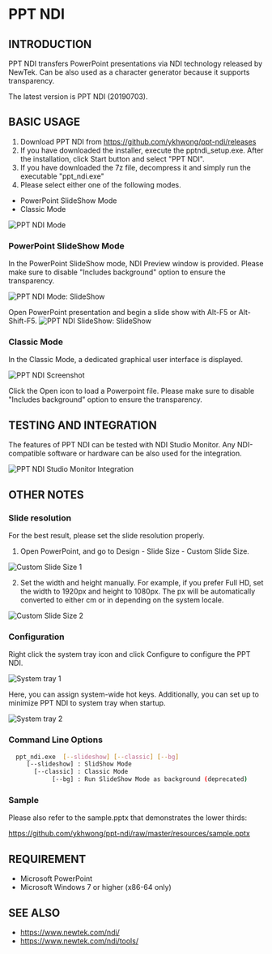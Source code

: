 # PPT NDI

## INTRODUCTION
PPT NDI transfers PowerPoint presentations via NDI technology released by NewTek. Can be also used as a character generator because it supports transparency.

The latest version is PPT NDI (20190703).

## BASIC USAGE
1. Download PPT NDI from https://github.com/ykhwong/ppt-ndi/releases
2. If you have downloaded the installer, execute the pptndi_setup.exe. After the installation, click Start button and select "PPT NDI".
3. If you have downloaded the 7z file, decompress it and simply run the executable "ppt_ndi.exe"
4. Please select either one of the following modes.

* PowerPoint SlideShow Mode
* Classic Mode

![PPT NDI Mode](https://raw.githubusercontent.com/ykhwong/ppt-ndi/master/resources/ppt_ndi_mode.png)

### PowerPoint SlideShow Mode
In the PowerPoint SlideShow mode, NDI Preview window is provided. Please make sure to disable "Includes background" option to ensure the transparency.

![PPT NDI Mode: SlideShow](https://raw.githubusercontent.com/ykhwong/ppt-ndi/master/resources/ppt_ndi_slideshow_integration.png)

Open PowerPoint presentation and begin a slide show with Alt-F5 or Alt-Shift-F5.
![PPT NDI SlideShow: SlideShow](https://raw.githubusercontent.com/ykhwong/ppt-ndi/master/resources/ppt_ndi_slideshow_integration2.png)

### Classic Mode
In the Classic Mode, a dedicated graphical user interface is displayed.

![PPT NDI Screenshot](https://raw.githubusercontent.com/ykhwong/ppt-ndi/master/resources/ppt_ndi_sshot.png)

Click the Open icon to load a Powerpoint file. Please make sure to disable "Includes background" option to ensure the transparency.

## TESTING AND INTEGRATION

The features of PPT NDI can be tested with NDI Studio Monitor. Any NDI-compatible software or hardware can be also used for the integration.

![PPT NDI Studio Monitor Integration](https://raw.githubusercontent.com/ykhwong/ppt-ndi/master/resources/ppt_ndi_vmix_example.png)

## OTHER NOTES

### Slide resolution
For the best result, please set the slide resolution properly.

1. Open PowerPoint, and go to Design - Slide Size - Custom Slide Size.

![Custom Slide Size 1](https://raw.githubusercontent.com/ykhwong/ppt-ndi/master/resources/ppt_slide_set_size1.png)

2. Set the width and height manually. For example, if you prefer Full HD, set the width to 1920px and height to 1080px. The px will be automatically converted to either cm or in depending on the system locale.

![Custom Slide Size 2](https://raw.githubusercontent.com/ykhwong/ppt-ndi/master/resources/ppt_slide_set_size2.png)

### Configuration

Right click the system tray icon and click Configure to configure the PPT NDI.

![System tray 1](https://raw.githubusercontent.com/ykhwong/ppt-ndi/master/resources/ppt_ndi_systray1.png)

Here, you can assign system-wide hot keys. Additionally, you can set up to minimize PPT NDI to system tray when startup.

![System tray 2](https://raw.githubusercontent.com/ykhwong/ppt-ndi/master/resources/ppt_ndi_systray2.png)


### Command Line Options

```sh
  ppt_ndi.exe  [--slideshow] [--classic] [--bg]
     [--slideshow] : SlidShow Mode
       [--classic] : Classic Mode
            [--bg] : Run SlideShow Mode as background (deprecated)
```

### Sample

Please also refer to the sample.pptx that demonstrates the lower thirds:

https://github.com/ykhwong/ppt-ndi/raw/master/resources/sample.pptx

## REQUIREMENT
* Microsoft PowerPoint
* Microsoft Windows 7 or higher (x86-64 only)

## SEE ALSO
* https://www.newtek.com/ndi/
* https://www.newtek.com/ndi/tools/
